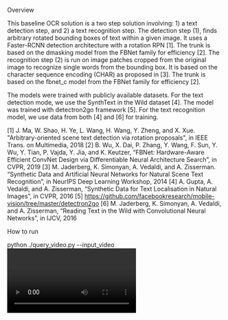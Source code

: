 Overview

This baseline OCR solution is a two step solution involving: 1) a text detection step, and 2) a text recognition step. The detection step (1), finds arbitrary rotated bounding boxes of text within a given image. It uses a Faster-RCNN detection architecture with a rotation RPN [1]. The trunk is based on the dmasking model from the FBNet family for efficiency [2]. The recognition step (2) is run on image patches cropped from the original image to recognize single words from the bounding box. It is based on the character sequence encoding (CHAR) as proposed in [3]. The trunk is based on the fbnet_c model from the FBNet family for efficiency [2].

The models were trained with publicly available datasets. For the text detection mode, we use the SynthText in the Wild dataset [4]. The model was trained with detectron2go framework [5]. For the text recognition model, we use data from both [4] and [6] for training. 

[1] J. Ma, W. Shao, H. Ye, L. Wang, H. Wang, Y. Zheng, and X. Xue. "Arbitrary-oriented scene text detection via rotation proposals",  in IEEE Trans. on Multimedia, 2018
[2] B. Wu, X. Dai, P. Zhang, Y. Wang, F. Sun, Y. Wu, Y. Tian, P. Vajda, Y. Jia, and K. Keutzer, “FBNet: Hardware-Aware Efficient ConvNet Design via Differentiable Neural Architecture Search”, in CVPR, 2019
[3] M. Jaderberg, K. Simonyan, A. Vedaldi, and A. Zisserman. “Synthetic Data and Artificial Neural Networks for Natural Scene Text Recognition”, in NeurIPS Deep Learning Workshop, 2014
[4] A. Gupta, A. Vedaldi, and A. Zisserman, “Synthetic Data for Text Localisation in Natural Images”, in CVPR, 2016
[5] https://github.com/facebookresearch/mobile-vision/tree/master/detectron2go
[6] M. Jaderberg, K. Simonyan, A. Vedaldi, and A. Zisserman, “Reading Text in the Wild with Convolutional Neural Networks”, in IJCV, 2016



How to run

python ./query_video.py --input_video <video file> --query_file <query text file> --config_file ./config.json

